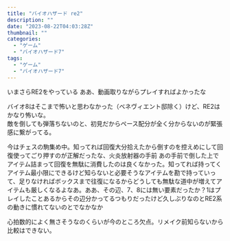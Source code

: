 ```yaml
---
title: "バイオハザード re2"
description: ""
date: "2023-08-22T04:03:28Z"
thumbnail: ""
categories:
  - "ゲーム"
  - "バイオハザード7"
tags:
  - "ゲーム"
  - "バイオハザード7"
---
```

いまさらRE2をやっている
ああ、動画取りながらプレイすればよかったな

バイオ8はそこまで怖いと思わなかった（ベネヴィエント邸除く）けど、RE2はかなり怖いな。<br>
敵を倒しても弾落ちないのと、初見だからペース配分が全く分からないのが緊張感に繋がってる。

今はチェスの駒集め中。知ってれば回復大分拾えたから倒すのを控えめにして回復使ってごり押すのが正解だったな、火炎放射器の手前
あの手前で倒した上でアイテム詰まって回復を無駄に消費したのは良くなかった。知ってれば持ってくアイテム最小限にできるけど知らないと必要そうなアイテムを勘で持っていって、足りなければボックスまで往復になるからどうしても無駄な道中が増えてアイテムも厳しくなるよなあ。ああ、その辺、7、8には無い要素だったか？1はプレイしたことあるからその辺分かってるつもりだったけど久しぶりなのとRE2系の動きに慣れてないのとでなかなか

心拍数的によく無さそうなのくらいが今のところ欠点。リメイク前知らないから比較はできない。
